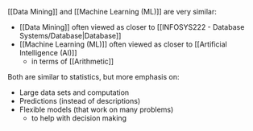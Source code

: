 [[Data Mining]] and [[Machine Learning (ML)]] are very similar:
- [[Data Mining]] often viewed as closer to [[INFOSYS222 - Database Systems/Database|Database]]
- [[Machine Learning (ML)]] often viewed as closer to [[Artificial Intelligence (AI)]]
	- in terms of [[Arithmetic]]

Both are similar to statistics, but more emphasis on:
- Large data sets and computation
- Predictions (instead of descriptions)
- Flexible models (that work on many problems)
	- to help with decision making